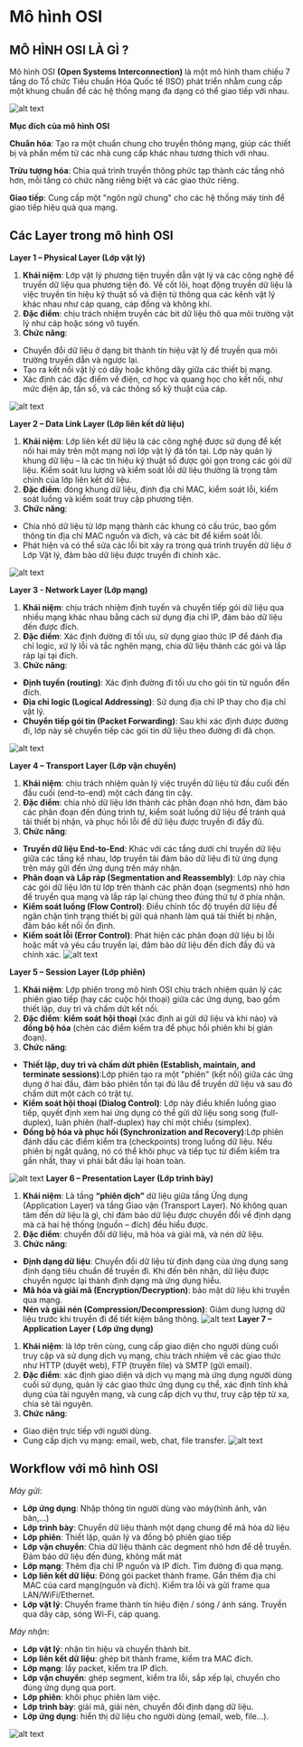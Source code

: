 # Mô hình OSI
## MÔ HÌNH OSI LÀ GÌ ?

Mô hình OSI **(Open Systems Interconnection)** là một mô hình tham chiếu 7 tầng do Tổ chức Tiêu chuẩn Hóa Quốc tế (ISO) phát triển nhằm cung cấp một khung chuẩn để các hệ thống mạng đa dạng có thể giao tiếp với nhau.

![alt text](../images/OSIModel.jpg)

**Mục đích của mô hình OSI**

**Chuẩn hóa**: Tạo ra một chuẩn chung cho truyền thông mạng, giúp các thiết bị và phần mềm từ các nhà cung cấp khác nhau tương thích với nhau.

**Trừu tượng hóa**: Chia quá trình truyền thông phức tạp thành các tầng nhỏ hơn, mỗi tầng có chức năng riêng biệt và các giao thức riêng. 

**Giao tiếp**: Cung cấp một "ngôn ngữ chung" cho các hệ thống máy tính để giao tiếp hiệu quả qua mạng. 
## Các Layer trong mô hình OSI
**Layer 1 – Physical Layer (Lớp vật lý)**
1. **Khái niệm**: Lớp vật lý phương tiện truyền dẫn vật lý và các công nghệ để truyền dữ liệu qua phương tiện đó. Về cốt lõi, hoạt động truyền dữ liệu là việc truyền tín hiệu kỹ thuật số và điện tử thông qua các kênh vật lý khác nhau như cáp quang, cáp đồng và không khí.
2. **Đặc điểm**: chịu trách nhiệm truyền các bit dữ liệu thô qua môi trường vật lý như cáp hoặc sóng vô tuyến.
3. **Chức năng**: 
- Chuyển đổi dữ liệu ở dạng bit thành tín hiệu vật lý để truyền qua môi trường truyền dẫn và ngược lại. 
- Tạo ra kết nối vật lý có dây hoặc không dây giữa các thiết bị mạng. 
- Xác định các đặc điểm về điện, cơ học và quang học cho kết nối, như mức điện áp, tần số, và các thông số kỹ thuật của cáp.

![alt text](../images/Layer1.jpg)

**Layer 2 – Data Link Layer (Lớp liên kết dữ liệu)**
1. **Khái niệm**: Lớp liên kết dữ liệu là các công nghệ được sử dụng để kết nối hai máy trên một mạng nơi lớp vật lý đã tồn tại. Lớp này quản lý khung dữ liệu – là các tín hiệu kỹ thuật số được gói gọn trong các gói dữ liệu. Kiểm soát lưu lượng và kiểm soát lỗi dữ liệu thường là trọng tâm chính của lớp liên kết dữ liệu.
2. **Đặc điểm**: đóng khung dữ liệu, định địa chỉ MAC, kiểm soát lỗi, kiểm soát luồng và kiểm soát truy cập phương tiện.
3. **Chức năng**: 
- Chia nhỏ dữ liệu từ lớp mạng thành các khung có cấu trúc, bao gồm thông tin địa chỉ MAC nguồn và đích, và các bit để kiểm soát lỗi.
- Phát hiện và có thể sửa các lỗi bit xảy ra trong quá trình truyền dữ liệu ở Lớp Vật lý, đảm bảo dữ liệu được truyền đi chính xác.

![alt text](../images/Layer2.jpg)

**Layer 3 - Network Layer (Lớp mạng)**
1. **Khái niệm**: chịu trách nhiệm định tuyến và chuyển tiếp gói dữ liệu qua nhiều mạng khác nhau bằng cách sử dụng địa chỉ IP, đảm bảo dữ liệu đến được đích.
2. **Đặc điểm**: Xác định đường đi tối ưu, sử dụng giao thức IP để đánh địa chỉ logic, xử lý lỗi và tắc nghẽn mạng, chia dữ liệu thành các gói và lắp ráp lại tại đích.
3. **Chức năng**:
- **Định tuyến (routing)**: Xác định đường đi tối ưu cho gói tin từ nguồn đến đích.
- **Địa chỉ logic (Logical Addressing)**: Sử dụng địa chỉ IP thay cho địa chỉ vật lý.
- **Chuyển tiếp gói tin (Packet Forwarding)**: Sau khi xác định được đường đi, lớp này sẽ chuyển tiếp các gói tin dữ liệu theo đường đi đã chọn.

![alt text](../images/Layer3.jpg)

**Layer 4 – Transport Layer (Lớp vận chuyển)**
1. **Khái niệm**: chịu trách nhiệm quản lý việc truyền dữ liệu từ đầu cuối đến đầu cuối (end-to-end) một cách đáng tin cậy.
2. **Đặc điểm**: chia nhỏ dữ liệu lớn thành các phân đoạn nhỏ hơn, đảm bảo các phân đoạn đến đúng trình tự, kiểm soát luồng dữ liệu để tránh quá tải thiết bị nhận, và phục hồi lỗi để dữ liệu được truyền đi đầy đủ.
3. **Chức năng**:
- **Truyền dữ liệu End-to-End**: Khác với các tầng dưới chỉ truyền dữ liệu giữa các tầng kề nhau, lớp truyền tải đảm bảo dữ liệu đi từ ứng dụng trên máy gửi đến ứng dụng trên máy nhận.
- **Phân đoạn và Lắp ráp (Segmentation and Reassembly)**: Lớp này chia các gói dữ liệu lớn từ lớp trên thành các phân đoạn (segments) nhỏ hơn để truyền qua mạng và lắp ráp lại chúng theo đúng thứ tự ở phía nhận.
- **Kiểm soát luồng (Flow Control)**: Điều chỉnh tốc độ truyền dữ liệu để ngăn chặn tình trạng thiết bị gửi quá nhanh làm quá tải thiết bị nhận, đảm bảo kết nối ổn định.
- **Kiểm soát lỗi (Error Control)**: Phát hiện các phân đoạn dữ liệu bị lỗi hoặc mất và yêu cầu truyền lại, đảm bảo dữ liệu đến đích đầy đủ và chính xác.
![alt text](../images/Layer4.jpg)

**Layer 5 – Session Layer (Lớp phiên)**
1. **Khái niệm**: Lớp phiên trong mô hình OSI chịu trách nhiệm quản lý các phiên giao tiếp (hay các cuộc hội thoại) giữa các ứng dụng, bao gồm thiết lập, duy trì và chấm dứt kết nối.
2. **Đặc điểm**: **kiểm soát hội thoại** (xác định ai gửi dữ liệu và khi nào) và **đồng bộ hóa** (chèn các điểm kiểm tra để phục hồi phiên khi bị gián đoạn).
3. **Chức năng**:
- **Thiết lập, duy trì và chấm dứt phiên (Establish, maintain, and terminate sessions)**:Lớp phiên tạo ra một "phiên" (kết nối) giữa các ứng dụng ở hai đầu, đảm bảo phiên tồn tại đủ lâu để truyền dữ liệu và sau đó chấm dứt một cách có trật tự. 
- **Kiểm soát hội thoại (Dialog Control)**:
Lớp này điều khiển luồng giao tiếp, quyết định xem hai ứng dụng có thể gửi dữ liệu song song (full-duplex), luân phiên (half-duplex) hay chỉ một chiều (simplex).
- **Đồng bộ hóa và phục hồi (Synchronization and Recovery)**:Lớp phiên đánh dấu các điểm kiểm tra (checkpoints) trong luồng dữ liệu. Nếu phiên bị ngắt quãng, nó có thể khôi phục và tiếp tục từ điểm kiểm tra gần nhất, thay vì phải bắt đầu lại hoàn toàn.

![alt text](../images/Layer5.jpg)
**Layer 6 – Presentation Layer (Lớp trình bày)**
1. **Khái niệm**: Là tầng **“phiên dịch”** dữ liệu giữa tầng Ứng dụng (Application Layer) và tầng Giao vận (Transport Layer). Nó không quan tâm đến dữ liệu là gì, chỉ đảm bảo dữ liệu được chuyển đổi về định dạng mà cả hai hệ thống (nguồn – đích) đều hiểu được.
2. **Đặc điểm**: chuyển đổi dữ liệu, mã hóa và giải mã, và nén dữ liệu.
3. **Chức năng**: 
- **Định dạng dữ liệu**: Chuyển đổi dữ liệu từ định dạng của ứng dụng sang định dạng tiêu chuẩn để truyền đi. Khi đến bên nhận, dữ liệu được chuyển ngược lại thành định dạng mà ứng dụng hiểu.
- **Mã hóa và giải mã (Encryption/Decryption)**: bảo mật dữ liệu khi truyền qua mạng.
- **Nén và giải nén (Compression/Decompression)**: Giảm dung lượng dữ liệu trước khi truyền đi để tiết kiệm băng thông.
![alt text](../images/Layer6.jpg)
 **Layer 7 – Application Layer ( Lớp ứng dụng)**
 1. **Khái niệm**: là lớp trên cùng, cung cấp giao diện cho người dùng cuối truy cập và sử dụng dịch vụ mạng, chịu trách nhiệm về các giao thức như HTTP (duyệt web), FTP (truyền file) và SMTP (gửi email).
 2. **Đặc điểm**: xác định giao diện và dịch vụ mạng mà ứng dụng người dùng cuối sử dụng, quản lý các giao thức ứng dụng cụ thể, xác định tính khả dụng của tài nguyên mạng, và cung cấp dịch vụ thư, truy cập tệp từ xa, chia sẻ tài nguyên.
 3. **Chức năng**:
 - Giao diện trực tiếp với người dùng.
 - Cung cấp dịch vụ mạng: email, web, chat, file transfer.
 ![alt text](../images/Layer7.jpg)
 ## Workflow với mô hình OSI
 *Máy gửi*:
 - **Lớp ứng dụng**: Nhập thông tin người dùng vào máy(hình ảnh, văn bản,...)
 - **Lớp trình bày**: Chuyển dữ liệu thành một dạng chung để mã hóa dữ liệu
 - **Lớp phiên**: Thiết lập, quản lý và đồng bộ phiên giao tiếp
 - **Lớp vận chuyển**: Chia dữ liệu thành các degment nhỏ hơn để dễ truyền. Đảm bảo dữ liệu đến đúng, không mất mát
 - **Lớp mạng**: Thêm địa chỉ IP nguồn và IP đích. Tìm đường đi qua mạng.
 - **Lớp liên kết dữ liệu**: Đóng gói packet thành frame. Gắn thêm địa chỉ MAC của card mạng(nguồn và đích). Kiểm tra lỗi và gửi frame qua LAN/WiFi/Ethernet.
 - **Lớp vật lý**: Chuyển frame thành tín hiệu điện / sóng / ánh sáng. Truyền qua dây cáp, sóng Wi-Fi, cáp quang.

 *Máy nhận*:

- **Lớp vật lý**: nhận tín hiệu và chuyển thành bit.
- **Lớp liên kết dữ liệu**: ghép bit thành frame, kiểm tra MAC đích.
- **Lớp mạng**: lấy packet, kiểm tra IP đích.
- **Lớp vận chuyển**: ghép segment, kiểm tra lỗi, sắp xếp lại, chuyển cho đúng ứng dụng qua port.
- **Lớp phiên**: khôi phục phiên làm việc.
- **Lớp trình bày**: giải mã, giải nén, chuyển đổi định dạng dữ liệu.
- **Lớp ứng dụng**: hiển thị dữ liệu cho người dùng (email, web, file…).

![alt text](../images/workflow.jpg)

